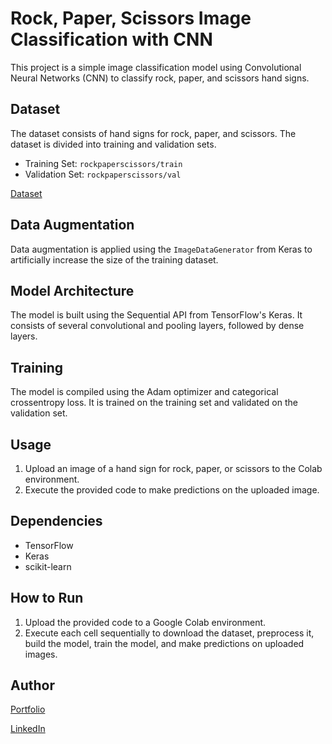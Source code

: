 # Rock, Paper, Scissors Image Classification with CNN

This project is a simple image classification model using Convolutional Neural Networks (CNN) to classify rock, paper, and scissors hand signs.

## Dataset

The dataset consists of hand signs for rock, paper, and scissors. The dataset is divided into training and validation sets.

- Training Set: `rockpaperscissors/train`
- Validation Set: `rockpaperscissors/val`

[Dataset](https://github.com/dicodingacademy/assets/releases/tag/model-rockpaperscissors)

## Data Augmentation

Data augmentation is applied using the `ImageDataGenerator` from Keras to artificially increase the size of the training dataset.

## Model Architecture

The model is built using the Sequential API from TensorFlow's Keras. It consists of several convolutional and pooling layers, followed by dense layers.

## Training

The model is compiled using the Adam optimizer and categorical crossentropy loss. It is trained on the training set and validated on the validation set.

## Usage

1. Upload an image of a hand sign for rock, paper, or scissors to the Colab environment.
2. Execute the provided code to make predictions on the uploaded image.

## Dependencies

- TensorFlow
- Keras
- scikit-learn

## How to Run

1. Upload the provided code to a Google Colab environment.
2. Execute each cell sequentially to download the dataset, preprocess it, build the model, train the model, and make predictions on uploaded images.

## Author

[Portfolio](https://aburijal26.wixsite.com/portfolio)

[LinkedIn](https://www.linkedin.com/in/muhammad-abu-rijal-kusnaedi)



